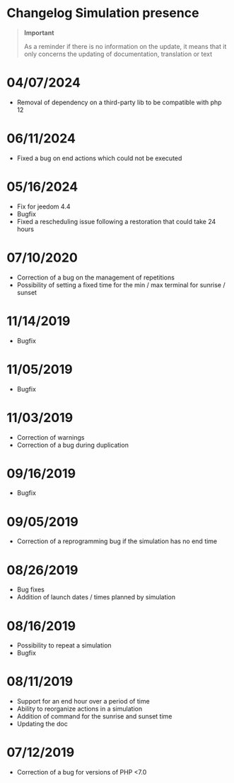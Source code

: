 # Changelog Simulation presence

>**Important**
>
>As a reminder if there is no information on the update, it means that it only concerns the updating of documentation, translation or text

# 04/07/2024

- Removal of dependency on a third-party lib to be compatible with php 12

# 06/11/2024

- Fixed a bug on end actions which could not be executed

# 05/16/2024

- Fix for jeedom 4.4
- Bugfix
- Fixed a rescheduling issue following a restoration that could take 24 hours

# 07/10/2020

- Correction of a bug on the management of repetitions
- Possibility of setting a fixed time for the min / max terminal for sunrise / sunset

# 11/14/2019

- Bugfix

# 11/05/2019

- Bugfix

# 11/03/2019

- Correction of warnings
- Correction of a bug during duplication

# 09/16/2019

- Bugfix

# 09/05/2019

- Correction of a reprogramming bug if the simulation has no end time

# 08/26/2019

- Bug fixes
- Addition of launch dates / times planned by simulation

# 08/16/2019

- Possibility to repeat a simulation
- Bugfix

# 08/11/2019

- Support for an end hour over a period of time
- Ability to reorganize actions in a simulation
- Addition of command for the sunrise and sunset time
- Updating the doc

# 07/12/2019

- Correction of a bug for versions of PHP <7.0
